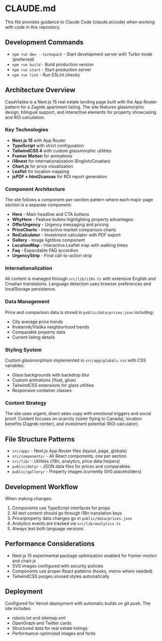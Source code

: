 # CLAUDE.md

This file provides guidance to Claude Code (claude.ai/code) when working with code in this repository.

## Development Commands

- `npm run dev --turbopack` - Start development server with Turbo mode (preferred)
- `npm run build` - Build production version
- `npm run start` - Start production server
- `npm run lint` - Run ESLint checks

## Architecture Overview

CasaVlaška is a Next.js 15 real estate landing page built with the App Router pattern for a Zagreb apartment listing. The site features glassmorphic design, bilingual support, and interactive elements for property showcasing and ROI calculation.

### Key Technologies

- **Next.js 15** with App Router
- **TypeScript** with strict configuration
- **TailwindCSS 4** with custom glassmorphic utilities
- **Framer Motion** for animations
- **i18next** for internationalization (English/Croatian)
- **Chart.js** for price visualization
- **Leaflet** for location mapping
- **jsPDF + html2canvas** for ROI report generation

### Component Architecture

The site follows a component-per-section pattern where each major page section is a separate component:

- **Hero** - Main headline and CTA buttons
- **WhyHere** - Feature bullets highlighting property advantages
- **OfferUrgency** - Urgency messaging and pricing
- **PriceCharts** - Interactive market comparison charts
- **RoiCalculator** - Investment calculator with PDF export
- **Gallery** - Image lightbox component
- **LocationMap** - Interactive Leaflet map with walking times
- **Faq** - Expandable FAQ accordion
- **UrgencyStrip** - Final call-to-action strip

### Internationalization

All content is managed through `src/lib/i18n.ts` with extensive English and Croatian translations. Language detection uses browser preferences and localStorage persistence.

### Data Management

Price and comparison data is stored in `public/data/prices.json` including:
- City average price trends
- Kvaternik/Vlaška neighborhood trends  
- Comparable property data
- Current listing details

### Styling System

Custom glassmorphism implemented in `src/app/globals.css` with CSS variables:
- Glass backgrounds with backdrop blur
- Custom animations (float, glow)
- TailwindCSS extensions for glass utilities
- Responsive container classes

### Content Strategy

The site uses urgent, direct sales copy with emotional triggers and social proof. Content focuses on scarcity (sister flying to Canada), location benefits (Zagreb center), and investment potential (ROI calculator).

## File Structure Patterns

- `src/app/` - Next.js App Router files (layout, page, globals)
- `src/components/` - All React components, one per section
- `src/lib/` - Utilities (i18n, analytics, price data helpers)
- `public/data/` - JSON data files for prices and comparables
- `public/gallery/` - Property images (currently SVG placeholders)

## Development Workflow

When making changes:
1. Components use TypeScript interfaces for props
2. All text content should go through i18n translation keys
3. Price/property data changes go in `public/data/prices.json`
4. Analytics events are tracked via `src/lib/analytics.ts`
5. Always test both language versions

## Performance Considerations

- Next.js 15 experimental package optimization enabled for framer-motion and chart.js
- SVG images configured with security policies
- Components use proper React patterns (hooks, memo where needed)
- TailwindCSS purges unused styles automatically

## Deployment

Configured for Vercel deployment with automatic builds on git push. The site includes:
- robots.txt and sitemap.xml
- OpenGraph and Twitter cards
- Structured data for real estate listings
- Performance-optimized images and fonts